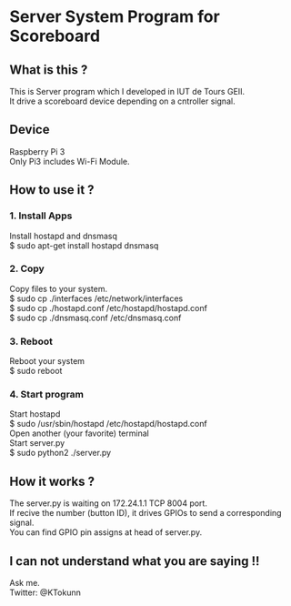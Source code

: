 Server System Program for Scoreboard
====================================

## What is this ?
This is Server program which I developed in IUT de Tours GEII.  
It drive a scoreboard device depending on a cntroller signal.  
  
## Device
Raspberry Pi 3  
Only Pi3 includes Wi-Fi Module.  
    
## How to use it ?  
  
### 1. Install Apps  
Install hostapd and dnsmasq  
$ sudo apt-get install hostapd dnsmasq  
  
### 2. Copy  
Copy files to your system.  
$ sudo cp ./interfaces /etc/network/interfaces  
$ sudo cp ./hostapd.conf /etc/hostapd/hostapd.conf  
$ sudo cp ./dnsmasq.conf /etc/dnsmasq.conf  
  
### 3. Reboot  
Reboot your system  
$ sudo reboot  
  
### 4. Start program  
Start hostapd  
$ sudo /usr/sbin/hostapd /etc/hostapd/hostapd.conf  
Open another (your favorite) terminal  
Start server.py  
$ sudo python2 ./server.py  
  
## How it works ?  
The server.py is waiting on 172.24.1.1 TCP 8004 port.  
If recive the number (button ID), it drives GPIOs to send a corresponding signal.  
You can find GPIO pin assigns at head of server.py.  
  
  
## I can not understand what you are saying !!  
Ask me.  
Twitter: @KTokunn  

